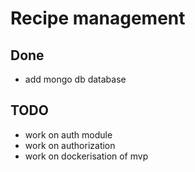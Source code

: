 # Recipe management

## Done

- add mongo db database

## TODO

- work on auth module
- work on authorization
- work on dockerisation of mvp
